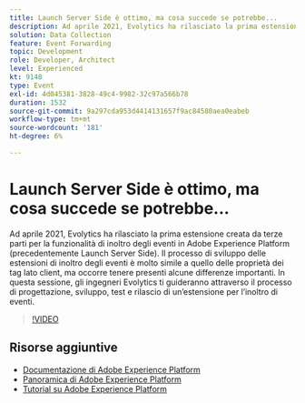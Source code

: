 ```yaml
---
title: Launch Server Side è ottimo, ma cosa succede se potrebbe...
description: Ad aprile 2021, Evolytics ha rilasciato la prima estensione creata da terze parti per la funzionalità di inoltro degli eventi in Adobe Experience Platform (precedentemente Launch Server Side). Il processo di sviluppo delle estensioni di inoltro degli eventi è molto simile a quello delle proprietà dei tag lato client, ma occorre tenere presenti alcune differenze importanti. In questa sessione, gli ingegneri Evolytics ti guideranno attraverso il processo di progettazione, sviluppo, test e rilascio di un’estensione per l’inoltro di eventi.
solution: Data Collection
feature: Event Forwarding
topic: Development
role: Developer, Architect
level: Experienced
kt: 9148
type: Event
exl-id: 4d045381-3828-49c4-9982-32c97a566b78
duration: 1532
source-git-commit: 9a297cda953d4414131657f9ac84580aea0eabeb
workflow-type: tm+mt
source-wordcount: '181'
ht-degree: 6%

---
```


# Launch Server Side è ottimo, ma cosa succede se potrebbe...

Ad aprile 2021, Evolytics ha rilasciato la prima estensione creata da terze parti per la funzionalità di inoltro degli eventi in Adobe Experience Platform (precedentemente Launch Server Side). Il processo di sviluppo delle estensioni di inoltro degli eventi è molto simile a quello delle proprietà dei tag lato client, ma occorre tenere presenti alcune differenze importanti. In questa sessione, gli ingegneri Evolytics ti guideranno attraverso il processo di progettazione, sviluppo, test e rilascio di un’estensione per l’inoltro di eventi.

>[!VIDEO](https://video.tv.adobe.com/v/337591/?quality=12&learn=on&hidetitle=true)

## Risorse aggiuntive

- [Documentazione di Adobe Experience Platform](https://experienceleague.adobe.com/docs/experience-platform.html)
- [Panoramica di Adobe Experience Platform](https://experienceleague.adobe.com/docs/experience-platform/landing/home.html?lang=it)
- [Tutorial su Adobe Experience Platform](https://experienceleague.adobe.com/docs/platform-learn/tutorials/overview.html?lang=it)
